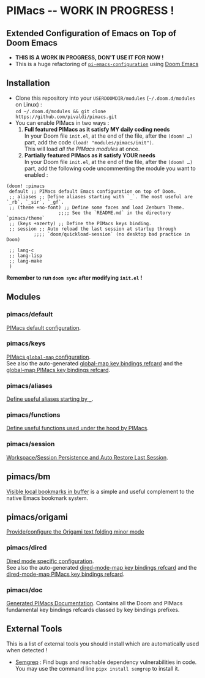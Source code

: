 # PIMacs -- WORK IN PROGRESS !

## Extended Configuration of Emacs on Top of Doom Emacs

* **THIS IS A WORK IN PROGRESS, DON'T USE IT FOR NOW !**
* This is a huge refactoring of [`pi-emacs-configuration`](https://github.com/pivaldi/pi-emacs-configuration) using [Doom Emacs](https://github.com/doomemacs/doomemacs)

## Installation

* Clone this repository into your `USERDOOMDIR/modules` (`~/.doom.d/modules` on Linux) :  
  `cd ~/.doom.d/modules && git clone https://github.com/pivaldi/pimacs.git`
* You can enable PIMacs in two ways :  
  1. **Full featured PIMacs as it satisfy MY daily coding needs**  
     In your Doom file `init.el`, at the end of the file, after the `(doom! …)`  
     part, add the code `(load! "modules/pimacs/init")`.  
     This will load *all the PIMacs modules* at once.
  1. **Partially featured PIMacs as it satisfy YOUR needs**  
     In your Doom file `init.el`, at the end of the file, after the `(doom! …)`  
     part, add the following code uncommenting the module you want to enabled :

```elisp
(doom! :pimacs
 default ;; PIMacs default Emacs configuration on top of Doom.
 ;; aliases ;; Define aliases starting with `_`. The most useful are `_rb`, `_sir`, `_gf`.
 ;; (theme +no-font) ;; Define some faces and load Zenburn Theme.
                   ;;;; See the `README.md` in the directory `pimacs/theme`
 ;; (keys +azerty) ;; Define the PIMacs keys binding.
 ;; session ;; Auto reload the last session at startup through
          ;;;; `doom/quickload-session` (no desktop bad practice in Doom)

 ;; lang-c
 ;; lang-lisp
 ;; lang-make
 )
```
**Remember to run `doom sync` after modifying `init.el` !**

## Modules

### pimacs/default
[PIMacs default configuration](default/README.md).

### pimacs/keys
[PIMacs `global-map` configuration](keys/README.md).  
See also the auto-generated
[global-map key bindings refcard](keys/all-key-bindings-refcard.org) and the
[global-map PIMacs key bindings refcard](keys/pimacs-key-bindings-refcard.org).

### pimacs/aliases
[Define useful aliases starting by `_`](aliases/config.el).

### pimacs/functions
[Define useful functions used under the hood by PIMacs](functions/README.md).

### pimacs/session
[Workspace/Session Persistence and Auto Restore Last Session](session/README.md).

## pimacs/bm
[Visible local bookmarks in buffer](bm/README.org) is a simple and useful
complement to the native Emacs bookmark system.

## pimacs/origami
[Provide/configure the Origami text folding minor mode](origami/README.org)

### pimacs/dired
[Dired mode specific configuration](dired/README.org).  
See also the auto-generated
[dired-mode-map key bindings refcard](dired/all-key-bindings-refcard.org) and the
[dired-mode-map PIMacs key bindings refcard](dired/pimacs-key-bindings-refcard.org).

### pimacs/doc
[Generated PIMacs Documentation](doc/README.org). Contains all the Doom and
PIMacs fundamental key bindings refcards classed by key bindings prefixes.

## External Tools

This is a list of external tools you should install which are automatically used
when detected !

- [Semgrep](https://semgrep.dev/docs/) : Find bugs and reachable dependency
  vulnerabilities in code.  
  You may use the command line `pipx install semgrep` to install it.
